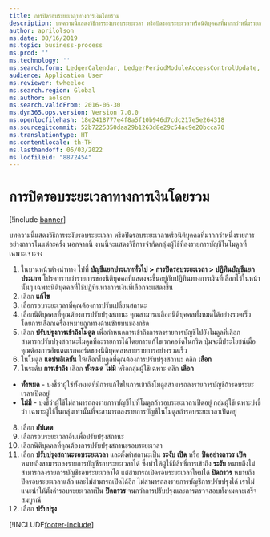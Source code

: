 ```yaml
---
title: การปิดรอบระยะเวลาทางการเงินโดยรวม
description: บทความนี้แสดงวิธีการระงับรอบระยะเวลา หรือปิดรอบระยะเวลาหรือนิติบุคคลที่มากกว่าหนึ่งรายการอย่างถาวรในแต่ละครั้ง
author: aprilolson
ms.date: 08/16/2019
ms.topic: business-process
ms.prod: ''
ms.technology: ''
ms.search.form: LedgerCalendar, LedgerPeriodModuleAccessControlUpdate, SysLookupPicklist, LedgerFiscalCalendarPeriodStatus
audience: Application User
ms.reviewer: twheeloc
ms.search.region: Global
ms.author: aolson
ms.search.validFrom: 2016-06-30
ms.dyn365.ops.version: Version 7.0.0
ms.openlocfilehash: 18e2418777e4f8a5f10b946d7cdc217e5e264318
ms.sourcegitcommit: 52b7225350daa29b1263d8e29c54ac9e20bcca70
ms.translationtype: HT
ms.contentlocale: th-TH
ms.lasthandoff: 06/03/2022
ms.locfileid: "8872454"
---
```

# <a name="mass-financial-period-close"></a>การปิดรอบระยะเวลาทางการเงินโดยรวม

[!include [banner](../../includes/banner.md)]

บทความนี้แสดงวิธีการระงับรอบระยะเวลา หรือปิดรอบระยะเวลาหรือนิติบุคคลที่มากกว่าหนึ่งรายการอย่างถาวรในแต่ละครั้ง นอกจากนี้ งานนี้จะแสดงวิธีการจำกัดกลุ่มผู้ใช้ที่ลงรายการบัญชีในโมดูลที่เฉพาะเจาะจง

1. ในบานหน้าต่างนำทาง ไปที่ **บัญชีแยกประเภททั่วไป > การปิดรอบระยะเวลา > ปฏิทินบัญชีแยกประเภท** โปรดทราบว่ารายการของนิติบุคคลที่แสดงจะขึ้นอยู่กับปฏิทินทางการเงินที่เลือกไว้ในหน้านั้นๆ  เฉพาะนิติบุคคลที่ใช้ปฏิทินทางการเงินที่เลือกจะแสดงขึ้น
2. เลือก **แก้ไข**
3. เลือกรอบระยะเวลาที่คุณต้องการปรับเปลี่ยนสถานะ
4. เลือกนิติบุคคลที่คุณต้องการปรับปรุงสถานะ คุณสามารถเลือกนิติบุคคลทั้งหมดได้อย่างรวดเร็ว โดยการเลือกเครื่องหมายถูกทางด้านซ้ายบนของกริด  
5. เลือก **ปรับปรุงการเข้าถึงโมดูล** เพื่อกำหนดการเข้าถึงการลงรายการบัญชีไปยังโมดูลที่เลือก สามารถปรับปรุงสถานะโมดูลทีละรายการได้โดยการแก้ไขเรกคอร์ดในกริด  ปุ่มจะมีประโยชน์เมื่อคุณต้องการอัพเดตเรกคอร์ดของนิติบุคคลหลายรายการอย่างรวดเร็ว  
6. ในโมดูล **แอปพลิเคชัน** ให้เลือกโมดูลที่คุณต้องการปรับปรุงสถานะ คลิก **เลือก**
7. ในระดับ **การเข้าถึง** เลือก **ทั้งหมด** **ไม่มี** หรือกลุ่มผู้ใช้เฉพาะ คลิก **เลือก**  
- **ทั้งหมด** - บ่งชี้ว่าผู้ใช้ทั้งหมดที่มีการแก้ไขในการเข้าถึงโมดูลสามารถลงรายการบัญชีถ้ารอบระยะเวลาเปิดอยู่ 
- **ไม่มี** - บ่งชี้ว่าผู้ใช้ไม่สามารถลงรายการบัญชีไปที่โมดูลถ้ารอบระยะเวลาเปิดอยู่ กลุ่มผู้ใช้เฉพาะบ่งชี้ว่า เฉพาะผู้ใช้ในกลุ่มเท่านั้นที่จะสามารถลงรายการบัญชีในโมดูลถ้ารอบระยะเวลาเปิดอยู่  
8. เลือก **อัปเดต** 
9. เลือกรอบระยะเวลาอื่นเพื่อปรับปรุงสถานะ
10. เลือกนิติบุคคลที่คุณต้องการปรับปรุงสถานะรอบระยะเวลา
11. เลือก **ปรับปรุงสถานะรอบระยะเวลา** และตั้งค่าสถานะเป็น **ระงับ** **เปิด** หรือ **ปิดอย่างถาวร** **เปิด** หมายถึงสามารถลงรายการบัญชีรอบระยะเวลาได้ ซึ่งทำให้ผู้ใช้มีสิทธิ์การเข้าถึง **ระงับ** หมายถึงไม่สามารถลงรายการบัญชีรอบระยะเวลาได้ แต่สามารถเปิดรอบระยะเวลาใหม่ได้ **ปิดถาวร** หมายถึงปิดรอบระยะเวลาแล้ว และไม่สามารถเปิดได้อีก ไม่สามารถลงรายการบัญชีการปรับปรุงได้  เราไม่แนะนำให้ตั้งค่ารอบระยะเวลาเป็น **ปิดถาวร** จนกว่าการปรับปรุงและการตรวจสอบทั้งหมดจะเสร็จสมบูรณ์  
12. เลือก **ปรับปรุง**



[!INCLUDE[footer-include](../../../includes/footer-banner.md)]
